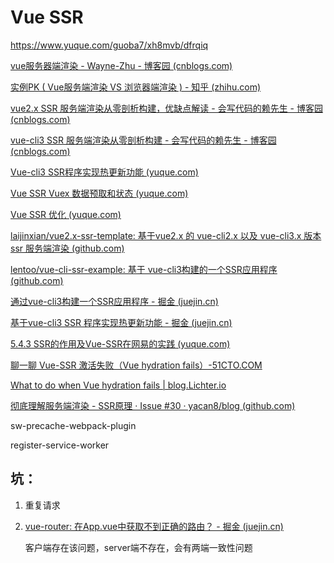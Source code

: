 # Vue SSR

https://www.yuque.com/guoba7/xh8mvb/dfrqiq

[vue服务器端渲染 - Wayne-Zhu - 博客园 (cnblogs.com)](https://www.cnblogs.com/zhuzhenwei918/p/9266407.html)

[实例PK ( Vue服务端渲染 VS 浏览器端渲染 ) - 知乎 (zhihu.com)](https://zhuanlan.zhihu.com/p/25936718)

[vue2.x SSR 服务端渲染从零剖析构建，优缺点解读 - 会写代码的赖先生 - 博客园 (cnblogs.com)](https://www.cnblogs.com/ljx20180807/p/14041490.html)

[vue-cli3 SSR 服务端渲染从零剖析构建 - 会写代码的赖先生 - 博客园 (cnblogs.com)](https://www.cnblogs.com/ljx20180807/p/14047857.html)

[Vue-cli3 SSR程序实现热更新功能 (yuque.com)](https://www.yuque.com/guoba7/xckx8s/htyg45)

[Vue SSR Vuex 数据预取和状态 (yuque.com)](https://www.yuque.com/guoba7/xckx8s/wrw4ww)

[Vue SSR 优化 (yuque.com)](https://www.yuque.com/guoba7/xckx8s/nlmh78)

[laijinxian/vue2.x-ssr-template: 基于vue2.x 的 vue-cli2.x 以及 vue-cli3.x 版本 ssr 服务端渲染 (github.com)](https://github.com/laijinxian/vue2.x-ssr-template)

[lentoo/vue-cli-ssr-example: 基于 vue-cli3构建的一个SSR应用程序 (github.com)](https://github.com/lentoo/vue-cli-ssr-example)

[通过vue-cli3构建一个SSR应用程序 - 掘金 (juejin.cn)](https://juejin.cn/post/6844903678646681607)

[基于vue-cli3 SSR 程序实现热更新功能 - 掘金 (juejin.cn)](https://juejin.cn/post/6844903693373046792)

[5.4.3 SSR的作用及Vue-SSR在网易的实践 (yuque.com)](https://www.yuque.com/guoba7/xh8mvb/dfrqiq#N5D7R)

[聊一聊 Vue-SSR 激活失败（Vue hydration fails）-51CTO.COM](https://www.51cto.com/article/701710.html)

[What to do when Vue hydration fails | blog.Lichter.io](https://blog.lichter.io/posts/vue-hydration-error/)

[彻底理解服务端渲染 - SSR原理 · Issue #30 · yacan8/blog (github.com)](https://github.com/yacan8/blog/issues/30)

sw-precache-webpack-plugin

register-service-worker

## 坑：

1. 重复请求

2. [vue-router: 在App.vue中获取不到正确的路由？ - 掘金 (juejin.cn)](https://juejin.cn/post/6844904148408745997)

   客户端存在该问题，server端不存在，会有两端一致性问题

